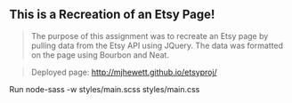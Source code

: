 ## This is a Recreation of an Etsy Page!

>The purpose of this assignment was to recreate an Etsy page by pulling data from the Etsy API using JQuery. The data was formatted on the page using Bourbon and Neat.

> Deployed page: http://mjhewett.github.io/etsyproj/

Run node-sass -w styles/main.scss styles/main.css
